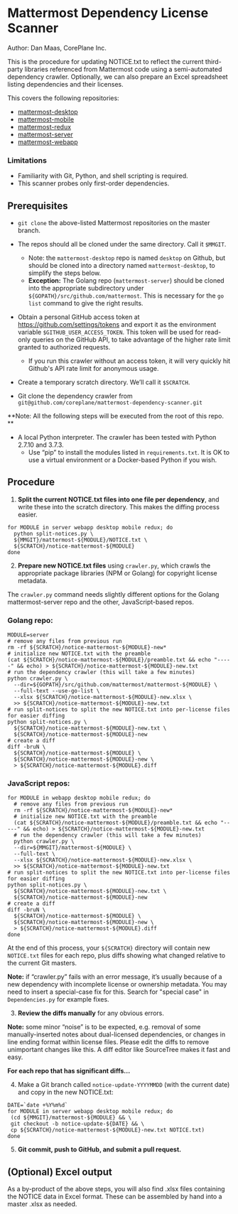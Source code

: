 # Mattermost Dependency License Scanner

Author: Dan Maas, CorePlane Inc.

This is the procedure for updating NOTICE.txt to reflect the current
third-party libraries referenced from Mattermost code using a
semi-automated dependency crawler. Optionally, we can also prepare an
Excel spreadsheet listing dependencies and their licenses.

This covers the following repositories:
- [mattermost-desktop](https://github.com/mattermost/desktop)
- [mattermost-mobile](https://github.com/mattermost/mattermost-mobile)
- [mattermost-redux](https://github.com/mattermost/mattermost-redux)
- [mattermost-server](https://github.com/mattermost/mattermost-server)
- [mattermost-webapp](https://github.com/mattermost/mattermost-webapp)

### Limitations
- Familiarity with Git, Python, and shell scripting is required.
- This scanner probes only first-order dependencies.

## Prerequisites
- `git clone` the above-listed Mattermost repositories on the master branch.
- The repos should all be cloned under the same directory. Call it `$MMGIT`.
  - Note: the `mattermost-desktop` repo is named `desktop` on Github,
    but should be cloned into a directory named `mattermost-desktop`,
    to simplify the steps below.
  - **Exception:** The Golang repo (`mattermost-server`) should be cloned
    into the appropriate subdirectory under
    `${GOPATH}/src/github.com/mattermost`. This is necessary for the `go
    list` command to give the right results.
- Obtain a personal GitHub access token at
  https://github.com/settings/tokens and export it as the
  environment variable `$GITHUB_USER_ACCESS_TOKEN`. This token will be
  used for read-only queries on the GitHub API, to take advantage of
  the higher rate limit granted to authorized requests.
    - If you run this crawler without an access token, it will very quickly hit Github's API rate limit for
  anonymous usage.

- Create a temporary scratch directory. We’ll call it `$SCRATCH`.
- Git clone the dependency crawler from `git@github.com/coreplane/mattermost-dependency-scanner.git`

**Note: All the following steps will be executed from the root of this repo. **

- A local Python interpreter. The crawler has been tested with Python 2.7.10 and 3.7.3.
  - Use “pip” to install the modules listed in `requirements.txt`. It is OK to use a virtual environment or a Docker-based Python if you wish.

## Procedure

1. **Split the current NOTICE.txt files into one file per dependency**, and write these into the scratch directory. This makes the diffing process easier.

```
for MODULE in server webapp desktop mobile redux; do
  python split-notices.py \
  ${MMGIT}/mattermost-${MODULE}/NOTICE.txt \
  ${SCRATCH}/notice-mattermost-${MODULE}
done
```

2. **Prepare new NOTICE.txt files** using `crawler.py`, which crawls the appropriate package libraries (NPM or Golang) for copyright license metadata.

The `crawler.py` command needs slightly different options for the Golang mattermost-server repo and the other, JavaScript-based repos.

### Golang repo:

```
MODULE=server
# remove any files from previous run
rm -rf ${SCRATCH}/notice-mattermost-${MODULE}-new*
# initialize new NOTICE.txt with the preamble
(cat ${SCRATCH}/notice-mattermost-${MODULE}/preamble.txt && echo "-----" && echo) > ${SCRATCH}/notice-mattermost-${MODULE}-new.txt
# run the dependency crawler (this will take a few minutes)
python crawler.py \
  --dir=${GOPATH}/src/github.com/mattermost/mattermost-${MODULE} \
  --full-text --use-go-list \
  --xlsx ${SCRATCH}/notice-mattermost-${MODULE}-new.xlsx \
  >> ${SCRATCH}/notice-mattermost-${MODULE}-new.txt
# run split-notices to split the new NOTICE.txt into per-license files for easier diffing
python split-notices.py \
  ${SCRATCH}/notice-mattermost-${MODULE}-new.txt \
  ${SCRATCH}/notice-mattermost-${MODULE}-new
# create a diff
diff -bruN \
  ${SCRATCH}/notice-mattermost-${MODULE} \
  ${SCRATCH}/notice-mattermost-${MODULE}-new \
  > ${SCRATCH}/notice-mattermost-${MODULE}.diff
```

### JavaScript repos:
```
for MODULE in webapp desktop mobile redux; do
  # remove any files from previous run
  rm -rf ${SCRATCH}/notice-mattermost-${MODULE}-new*
  # initialize new NOTICE.txt with the preamble
  (cat ${SCRATCH}/notice-mattermost-${MODULE}/preamble.txt && echo "-----" && echo) > ${SCRATCH}/notice-mattermost-${MODULE}-new.txt
  # run the dependency crawler (this will take a few minutes)
  python crawler.py \
  --dir=${MMGIT}/mattermost-${MODULE} \
  --full-text \
  --xlsx ${SCRATCH}/notice-mattermost-${MODULE}-new.xlsx \
  >> ${SCRATCH}/notice-mattermost-${MODULE}-new.txt
# run split-notices to split the new NOTICE.txt into per-license files for easier diffing
python split-notices.py \
  ${SCRATCH}/notice-mattermost-${MODULE}-new.txt \
  ${SCRATCH}/notice-mattermost-${MODULE}-new
# create a diff
diff -bruN \
  ${SCRATCH}/notice-mattermost-${MODULE} \
  ${SCRATCH}/notice-mattermost-${MODULE}-new \
  > ${SCRATCH}/notice-mattermost-${MODULE}.diff
done
```

At the end of this process, your `${SCRATCH}` directory will contain new `NOTICE.txt` files for each repo, plus diffs showing what changed relative to the current Git masters.

**Note:** if “crawler.py” fails with an error message, it’s usually
because of a new dependency with incomplete license or ownership metadata. You
may need to insert a special-case fix for this. Search for "special
case" in `Dependencies.py` for example fixes.

3. **Review the diffs manually** for any obvious errors.

**Note:** some minor “noise” is to be expected, e.g. removal of some manually-inserted notes about dual-licensed dependencies, or changes in line ending format within license files. Please edit the diffs to remove unimportant changes like this. A diff editor like SourceTree makes it fast and easy.

**For each repo that has significant diffs...**

4. Make a Git branch called `notice-update-YYYYMMDD` (with the current
date) and copy in the new NOTICE.txt:
```
DATE=`date +%Y%m%d`
for MODULE in server webapp desktop mobile redux; do
 (cd ${MMGIT}/mattermost-${MODULE} && \
 git checkout -b notice-update-${DATE} && \
 cp ${SCRATCH}/notice-mattermost-${MODULE}-new.txt NOTICE.txt)
done
```

5. **Git commit, push to GitHub, and submit a pull request.**

## (Optional) Excel output

As a by-product of the above steps, you will also find .xlsx files
containing the NOTICE data in Excel format. These can be assembled by hand into a master .xlsx as needed.
